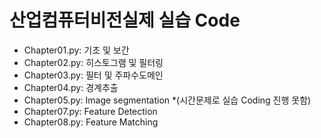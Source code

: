 # **산업컴퓨터비전실제 실습 Code** 

- Chapter01.py: 기초 및 보간
- Chapter02.py: 히스토그램 및 필터링
- Chapter03.py: 필터 및 주파수도메인
- Chapter04.py: 경계추출
- Chapter05.py: Image segmentation *(시간문제로 실습 Coding 진행 못함)
- Chapter07.py: Feature Detection
- Chapter08.py: Feature Matching

<p align="center">
  
</p>
</br>
